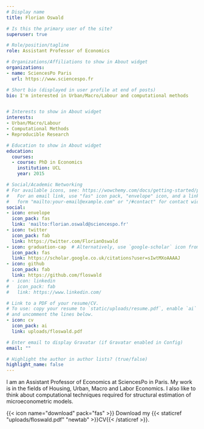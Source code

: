 ```yaml
---
# Display name
title: Florian Oswald

# Is this the primary user of the site?
superuser: true

# Role/position/tagline
role: Assistant Professor of Economics

# Organizations/Affiliations to show in About widget
organizations:
- name: SciencesPo Paris
  url: https://www.sciencespo.fr

# Short bio (displayed in user profile at end of posts)
bio: I'm interested in Urban/Macro/Labour and computational methods


# Interests to show in About widget
interests:
- Urban/Macro/Labour
- Computational Methods
- Reproducible Research

# Education to show in About widget
education:
  courses:
  - course: PhD in Economics
    institution: UCL
    year: 2015

# Social/Academic Networking
# For available icons, see: https://wowchemy.com/docs/getting-started/page-builder/#icons
#   For an email link, use "fas" icon pack, "envelope" icon, and a link in the
#   form "mailto:your-email@example.com" or "/#contact" for contact widget.
social:
- icon: envelope
  icon_pack: fas
  link: 'mailto:florian.oswald@sciencespo.fr'
- icon: twitter
  icon_pack: fab
  link: https://twitter.com/FlorianOswald
- icon: graduation-cap  # Alternatively, use `google-scholar` icon from `ai` icon pack
  icon_pack: fas
  link: https://scholar.google.co.uk/citations?user=sIwtMXoAAAAJ
- icon: github
  icon_pack: fab
  link: https://github.com/floswald
# - icon: linkedin
#   icon_pack: fab
#   link: https://www.linkedin.com/

# Link to a PDF of your resume/CV.
# To use: copy your resume to `static/uploads/resume.pdf`, enable `ai` icons in `params.toml`, 
# and uncomment the lines below.
- icon: cv
  icon_pack: ai
  link: uploads/floswald.pdf

# Enter email to display Gravatar (if Gravatar enabled in Config)
email: ""

# Highlight the author in author lists? (true/false)
highlight_name: false
---
```


I am an Assistant Professor of Economics at SciencesPo in Paris. My work is in the fields of Housing, Urban, Macro and Labor Economics. I also like to think about computational techniques required for structural estimation of microeconometric models.

{{< icon name="download" pack="fas" >}} Download my {{< staticref "uploads/floswald.pdf" "newtab" >}}CV{{< /staticref >}}.
